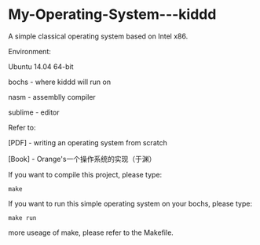 # My-Operating-System---kiddd
A simple classical operating system based on Intel x86.

Environment:

Ubuntu 14.04 64-bit

bochs - where kiddd will run on

nasm  - assemblly compiler

sublime - editor


Refer to:


[PDF] - writing an operating system from scratch

[Book] - Orange's一个操作系统的实现（于渊）

If you want to compile this project, please type:

	make

If you want to run this simple operating system on your bochs, please type:

	make run

more useage of make, please refer to the Makefile.

